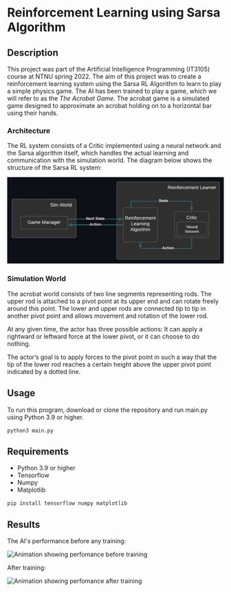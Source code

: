 # Reinforcement Learning using Sarsa Algorithm

## Description

This project was part of the Artificial Intelligence Programming (IT3105) course at NTNU spring 2022. The aim of this project was to create a reinforcement learning system using the Sarsa RL Algorithm to learn to play a simple physics game. The AI has been trained to play a game, which we will refer to as the *The Acrobat Game*. The acrobat game is a simulated game designed to approximate an acrobat holding on to a horizontal bar using their hands.

### Architecture

The RL system consists of a Critic implemented using a neural network and the Sarsa algorithm itself, which handles the actual learning and communication with the simulation world. The diagram below shows the structure of the Sarsa RL system:

![ Diagram describing the MCTS RL system ](./images/architecture.png)

### Simulation World 
The acrobat world consists of two line segments representing rods. The upper rod is attached to a pivot point at its upper end and can rotate freely around this point. The lower and upper rods are connected tip to tip in another pivot point and allows movement and rotation of the lower rod.

At any given time, the actor has three possible actions: It can apply a rightward or leftward force at the lower pivot, or it can choose to do nothing.

The actor’s goal is to apply forces to the pivot point in such a way that the tip of the lower rod reaches a certain height above the upper pivot point indicated by a dotted line.

## Usage

To run this program, download or clone the repository and run main.py using Python 3.9 or higher.

```
python3 main.py
```

## Requirements

* Python 3.9 or higher
* Tensorflow
* Numpy
* Matplotlib

```
pip install tensorflow numpy matplotlib
```

## Results

The AI's performance before any training:

![Animation showing perfomance before training](https://i.imgur.com/9vloaDx.gif)

After training:

![Animation showing perfomance after training](https://i.imgur.com/mjYm9I9.gif)
